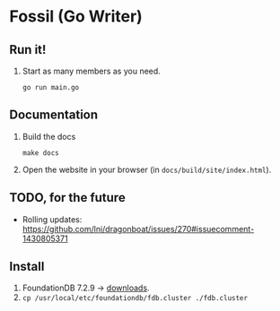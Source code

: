 # Fossil (Go Writer)

## Run it!

1. Start as many members as you need.
   ```
   go run main.go
   ```

## Documentation

1. Build the docs
   ```
   make docs
   ```

2. Open the website in your browser (in `docs/build/site/index.html`).

## TODO, for the future

- Rolling updates: https://github.com/lni/dragonboat/issues/270#issuecomment-1430805371

## Install

1. FoundationDB 7.2.9 -> [downloads](https://github.com/apple/foundationdb/releases/tag/7.2.9).
2. `cp /usr/local/etc/foundationdb/fdb.cluster ./fdb.cluster`

